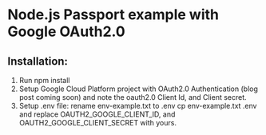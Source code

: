 
# Node.js Passport example with Google OAuth2.0


## Installation:
1. Run
    npm install
2. Setup Google Cloud Platform project with OAuth2.0 Authentication (blog post coming soon) and note the oauth2.0 Client Id, and Client secret.
3. Setup .env file: rename env-example.txt to .env
    cp env-example.txt .env
and replace OAUTH2_GOOGLE_CLIENT_ID, and OAUTH2_GOOGLE_CLIENT_SECRET with yours.


